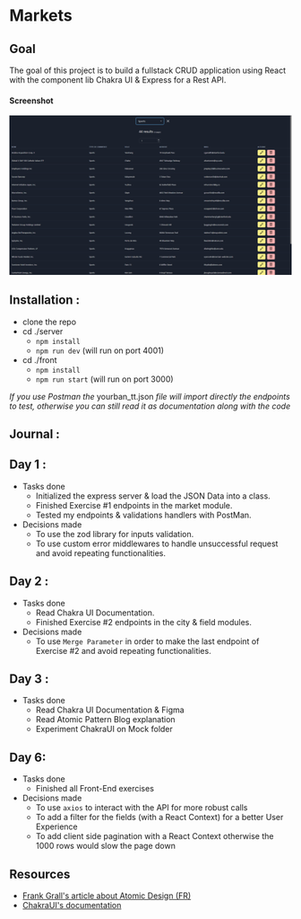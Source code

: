 # Markets

## Goal

The goal of this project is to build a fullstack CRUD application using React with the component lib Chakra UI & Express for a Rest  API.

#### Screenshot

![Home Screenshot](./Capture.png)

## Installation :

- clone the repo
- cd ./server
  - `npm install`
  - `npm run dev` (will run on port 4001)
- cd ./front
  - `npm install`
  - `npm run start` (will run on port 3000)

*If you use Postman the* yourban_tt.json *file will import directly the endpoints to test, otherwise you can still read it as documentation along with the code* 

## Journal :

Day 1 :
-
- Tasks done
  - Initialized the express server & load the JSON Data into a class.
  - Finished Exercise #1 endpoints in the market module.
  - Tested my endpoints & validations handlers with PostMan. 
- Decisions made
  - To use the zod library for inputs validation.
  - To use custom error middlewares to handle unsuccessful request and avoid repeating functionalities.

Day 2 :
- 
- Tasks done
  - Read Chakra UI Documentation.
  - Finished Exercise #2 endpoints in the city & field modules.
- Decisions made
  - To use `Merge Parameter` in order to make the last endpoint of Exercise #2 and avoid repeating functionalities.

Day 3 :
-
- Tasks done
  - Read Chakra UI Documentation & Figma 
  - Read Atomic Pattern Blog explanation
  - Experiment ChakraUI on Mock folder

Day 6:
-
- Tasks done
  - Finished all Front-End exercises
- Decisions made
  - To use `axios` to interact with the API for more robust calls
  - To add a filter for the fields (with a React Context) for a better User Experience
  - To add client side pagination with a React Context otherwise the 1000 rows would slow the page down

## Resources 

- [Frank Grall's article about Atomic Design (FR)](https://medium.com/@frkgrall/architecturer-un-projet-react-avec-latomic-design-bce9a3e422d0)
- [ChakraUI's documentation](https://chakra-ui.com/getting-started)
